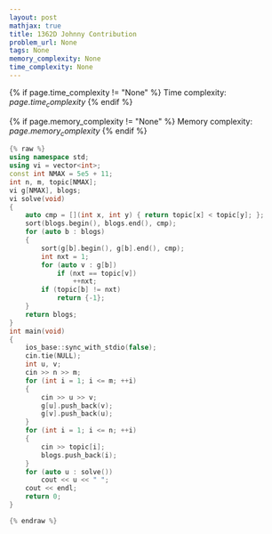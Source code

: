 ```yaml
---
layout: post
mathjax: true
title: 1362D Johnny Contribution
problem_url: None
tags: None
memory_complexity: None
time_complexity: None
---
```




{% if page.time_complexity != "None" %}
Time complexity: ${{ page.time_complexity }}$
{% endif %}

{% if page.memory_complexity != "None" %}
Memory complexity: ${{ page.memory_complexity }}$
{% endif %}

```cpp
{% raw %}
using namespace std;
using vi = vector<int>;
const int NMAX = 5e5 + 11;
int n, m, topic[NMAX];
vi g[NMAX], blogs;
vi solve(void)
{
    auto cmp = [](int x, int y) { return topic[x] < topic[y]; };
    sort(blogs.begin(), blogs.end(), cmp);
    for (auto b : blogs)
    {
        sort(g[b].begin(), g[b].end(), cmp);
        int nxt = 1;
        for (auto v : g[b])
            if (nxt == topic[v])
                ++nxt;
        if (topic[b] != nxt)
            return {-1};
    }
    return blogs;
}
int main(void)
{
    ios_base::sync_with_stdio(false);
    cin.tie(NULL);
    int u, v;
    cin >> n >> m;
    for (int i = 1; i <= m; ++i)
    {
        cin >> u >> v;
        g[u].push_back(v);
        g[v].push_back(u);
    }
    for (int i = 1; i <= n; ++i)
    {
        cin >> topic[i];
        blogs.push_back(i);
    }
    for (auto u : solve())
        cout << u << " ";
    cout << endl;
    return 0;
}

{% endraw %}
```